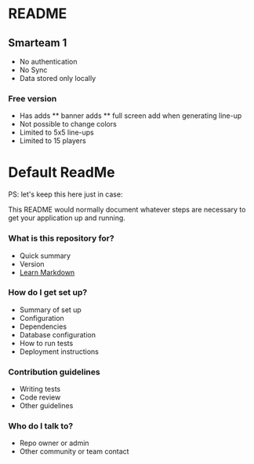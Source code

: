 # README #

## Smarteam 1 ##

* No authentication
* No Sync
* Data stored only locally

### Free version ###

* Has adds
** banner adds
** full screen add when generating line-up
* Not possible to change colors
* Limited to 5x5 line-ups
* Limited to 15 players

# Default ReadMe #
PS: let's keep this here just in case:

This README would normally document whatever steps are necessary to get your application up and running.

### What is this repository for? ###

* Quick summary
* Version
* [Learn Markdown](https://bitbucket.org/tutorials/markdowndemo)

### How do I get set up? ###

* Summary of set up
* Configuration
* Dependencies
* Database configuration
* How to run tests
* Deployment instructions

### Contribution guidelines ###

* Writing tests
* Code review
* Other guidelines

### Who do I talk to? ###

* Repo owner or admin
* Other community or team contact
